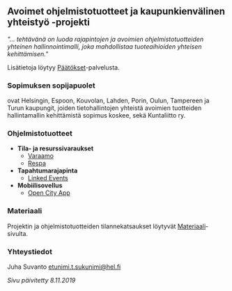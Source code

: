 ## Avoimet ohjelmistotuotteet ja kaupunkienvälinen yhteistyö -projekti

_"... tehtävänä on luoda rajapintojen ja avoimien ohjelmistotuotteiden yhteinen hallinnointimalli, joka mahdollistaa tuoteaihioiden yhteisen kehittämisen."_

Lisätietoja löytyy [Päätökset](https://dev.hel.fi/paatokset/asia/hel-2019-005303/)-palvelusta.


### Sopimuksen sopijapuolet

ovat Helsingin, Espoon, Kouvolan, Lahden, Porin, Oulun, Tampereen ja Turun kaupungit, joiden tietohallintojen yhteistä avoimien tuotteiden hallintamallin kehittämistä sopimus koskee, sekä Kuntaliitto ry.


### Ohjelmistotuotteet

- **Tila- ja resurssivaraukset**
  - [Varaamo](https://juhasuv.github.io/hel-kaupunkiyhteistyo/varaamo)
  - [Respa](https://juhasuv.github.io/hel-kaupunkiyhteistyo/respa)
- **Tapahtumarajapinta**
  - [Linked Events](https://juhasuv.github.io/hel-kaupunkiyhteistyo/linkedevents)
- **Mobiilisovellus**
  - [Open City App](https://juhasuv.github.io/hel-kaupunkiyhteistyo/open-city-app)


### Materiaali

Projektin ja ohjelmistotuotteiden tilannekatsaukset löytyvät [Materiaali](https://juhasuv.github.io/hel-kaupunkiyhteistyo/materiaali)-sivulta.


### Yhteystiedot

Juha Suvanto
etunimi.t.sukunimi@hel.fi



_Sivu päivitetty 8.11.2019_
